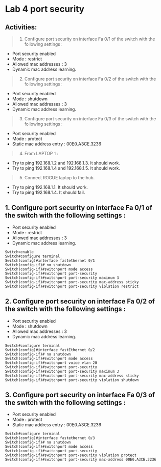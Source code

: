 # Lab 4 port security
## Activities:
> 1. Configure port security on interface Fa 0/1 of the switch with the following settings :
- Port security enabled
- Mode : restrict
- Allowed mac addresses : 3
- Dynamic mac address learning.

> 2. Configure port security on interface Fa 0/2 of the switch with the following settings :
- Port security enabled
- Mode : shutdown
- Allowed mac addresses : 3
- Dynamic mac address learning.

> 3. Configure port security on interface Fa 0/3 of the switch with the following settings :
- Port security enabled
- Mode : protect
- Static mac address entry : 00E0.A3CE.3236

> 4. From LAPTOP 1 :
- Try to ping 192.168.1.2 and 192.168.1.3. It should work.
- Try to ping 192.168.1.4 and 192.168.1.5. It should work.

> 5. Connect ROGUE laptop to the hub.
- Try to ping 192.168.1.1. It should work.
- Try to ping 192.168.1.4. It should fail.


## 1. Configure port security on interface Fa 0/1 of the switch with the following settings :
- Port security enabled
- Mode : restrict
- Allowed mac addresses : 3
- Dynamic mac address learning.

```
Switch>enable
Switch#configure terminal
Switch(config)#interface fastethernet 0/1
Switch(config-if)# no shutdown
Switch(config-if)#switchport mode access
Switch(config-if)#switchport port-security
Switch(config-if)#switchport port-security maximum 3
Switch(config-if)#switchport port-security mac-address sticky
Switch(config-if)#switchport port-security violation restrict
```

## 2. Configure port security on interface Fa 0/2 of the switch with the following settings :
- Port security enabled
- Mode : shutdown
- Allowed mac addresses : 3
- Dynamic mac address learning.

```
Switch#configure terminal
Switch(config)#interface fastEthernet 0/2
Switch(config-if)# no shutdown
Switch(config-if)#switchport mode access
Switch(config-if)#switchport voice vlan 20
Switch(config-if)#switchport port-security
Switch(config-if)#switchport port-security maximum 3
Switch(config-if)#switchport port-security mac-address sticky
Switch(config-if)#switchport port-security violation shutdown
```

## 3. Configure port security on interface Fa 0/3 of the switch with the following settings :
- Port security enabled
- Mode : protect
- Static mac address entry : 00E0.A3CE.3236

```
Switch#configure terminal
Switch(config)#interface fastethernet 0/3
Switch(config-if)# no shutdown
Switch(config-if)#switchport mode access
Switch(config-if)#switchport port-security
Switch(config-if)#switchport port-security violation protect
Switch(config-if)#switchport port-security mac-address 00E0.A3CE.3236
```
